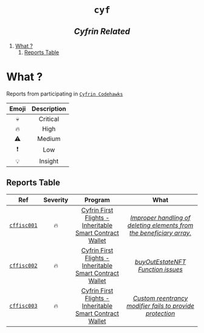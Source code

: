 <h1 align="center"><code> cyf </code></h1>
<h2 align="center"><i> Cyfrin Related </i></h2>

1. [What ?](#what-)
   1. [Reports Table](#reports-table)

# What ? 

Reports from participating in [`Cyfrin Codehawks`](https://codehawks.cyfrin.io/contests)

Emoji | Description 
:--: | :--:
💀 | Critical 
🔥 | High
⚠️ | Medium 
❗ | Low
💡 | Insight

## Reports Table 

Ref | Severity | Program | What
:--: | :--: | :--: | :--: 
[`cffisc001`](./cffisc001.md) | 🔥 | [Cyfrin First Flights - Inheritable Smart Contract Wallet](https://codehawks.cyfrin.io/c/2025-03-inheritable-smart-contract-wallet) | [*Improper handling of deleting elements from the beneficiary array.*](./cffisc001.md)
[`cffisc002`](./cffisc002.md) | 🔥 | [Cyfrin First Flights - Inheritable Smart Contract Wallet](https://codehawks.cyfrin.io/c/2025-03-inheritable-smart-contract-wallet) | [*buyOutEstateNFT Function issues*](./cffisc002.md)
[`cffisc003`](./cffisc003.md) | 🔥 | [Cyfrin First Flights - Inheritable Smart Contract Wallet](https://codehawks.cyfrin.io/c/2025-03-inheritable-smart-contract-wallet) | [*Custom reentrancy modifier fails to provide protection*](./cffisc003.md)
